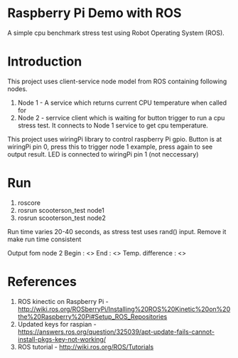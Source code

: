 # Raspberry Pi Demo with ROS
A simple cpu benchmark stress test using Robot Operating System (ROS).

# Introduction 
This project uses client-service node model from ROS containing following nodes.
1. Node 1 - A service which returns current CPU temperature when called for
2. Node 2 - serrvice client which is waiting for button trigger to run a cpu stress test.
It connects to Node 1 service to get cpu temperature.

This project uses wiringPi library to control raspberry Pi gpio.
Button is at wiringPi pin 0, press this to trigger node 1 example, press again to see output result.
LED is connected to wiringPi pin 1 (not neccessary)

# Run
1. roscore
2. rosrun scooterson_test node1
2. rosrun scooterson_test node2

Run time varies 20-40 seconds, as stress test uses rand() input.
Remove it make run time consistent

Output fom node 2
Begin : <> 	 End : <>	 Temp. difference : <>


# References
1. ROS kinectic on Raspberry Pi - http://wiki.ros.org/ROSberryPi/Installing%20ROS%20Kinetic%20on%20the%20Raspberry%20Pi#Setup_ROS_Repositories
2. Updated keys for raspian - https://answers.ros.org/question/325039/apt-update-fails-cannot-install-pkgs-key-not-working/
3. ROS tutorial - http://wiki.ros.org/ROS/Tutorials
